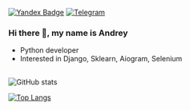 [![Yandex Badge](https://img.shields.io/badge/ddr533@yandex.ru-c14438?style=flat&logo=Yandex&logoColor=white&link=mailto:ddr533@yandex.ru)](mailto:ddr533@yandex.ru)
[![Telegram](https://img.shields.io/badge/-telegram-red?color=blue&logo=telegram&logoColor=white)](https://t.me/AndreyD1989)

### Hi there 👋, my name is Andrey
- Python developer
- Interested in Django, Sklearn, Aiogram, Selenium


##
![GitHub stats](https://github-readme-stats.vercel.app/api?username=ddr533&show_icons=true) 

[![Top Langs](https://github-readme-stats.vercel.app/api/top-langs/?username=ddr533)](https://github.com/anuraghazra/github-readme-stats)

